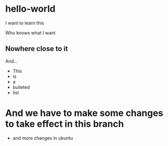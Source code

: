 # hello-world
I want to learn this

Who knows what I want

## Nowhere close to it
And...
* This
* is
* a
* bulleted
* list

# And we have to make some changes to take effect in this branch
* and more changes in ubuntu
